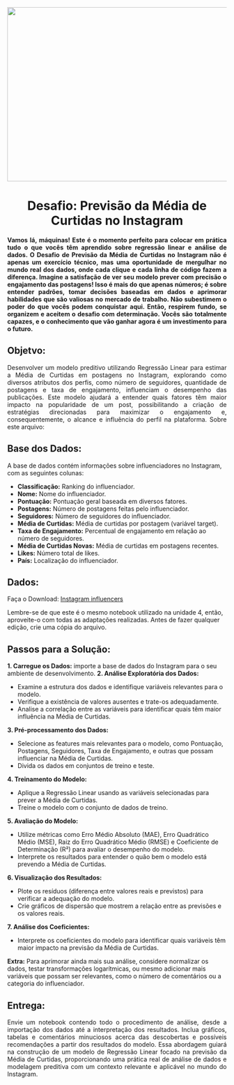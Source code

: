 <div style = "text-align: center">
    
<img src = "https://i.gifer.com/9uhG.gif" width = 900 height = 400/>

# Desafio: Previsão da Média de Curtidas no Instagram

</div>

<p style="text-align: justify;">
    <strong>
        Vamos lá, máquinas! Este é o momento perfeito para colocar em prática tudo o que vocês têm aprendido sobre regressão linear e análise de dados. O Desafio de Previsão da Média de Curtidas no Instagram não é apenas um exercício técnico, mas uma oportunidade de mergulhar no mundo real dos dados, onde cada clique e cada linha de código fazem a diferença. Imagine a satisfação de ver seu modelo prever com precisão o engajamento das postagens! Isso é mais do que apenas números; é sobre entender padrões, tomar decisões baseadas em dados e aprimorar habilidades que são valiosas no mercado de trabalho. Não subestimem o poder do que vocês podem conquistar aqui. Então, respirem fundo, se organizem e aceitem o desafio com determinação. Vocês são totalmente capazes, e o conhecimento que vão ganhar agora é um investimento para o futuro.
    </strong>
</p>


## Objetvo:

<p style="text-align: justify;">
    Desenvolver um modelo preditivo utilizando Regressão Linear para estimar a Média de Curtidas em postagens no Instagram, explorando como diversos atributos dos perfis, como número de seguidores, quantidade de postagens e taxa de engajamento, influenciam o desempenho das publicações. Este modelo ajudará a entender quais fatores têm maior impacto na popularidade de um post, possibilitando a criação de estratégias direcionadas para maximizar o engajamento e, consequentemente, o alcance e influência do perfil na plataforma.
    Sobre este arquivo:
</p>

## Base dos Dados:
A base de dados contém informações sobre influenciadores no Instagram, com as seguintes colunas:
- **Classificação:** Ranking do influenciador.
- **Nome:** Nome do influenciador.
- **Pontuação:** Pontuação geral baseada em diversos fatores.
- **Postagens:** Número de postagens feitas pelo influenciador.
- **Seguidores:** Número de seguidores do influenciador.
- **Média de Curtidas:** Média de curtidas por postagem (variável target).
- **Taxa de Engajamento:** Percentual de engajamento em relação ao número de seguidores.
- **Média de Curtidas Novas:** Média de curtidas em postagens recentes.
- **Likes:** Número total de likes.
- **País:** Localização do influenciador.


## Dados:

Faça o Download: [Instagram influencers](https://mega.nz/file/XUk1xbqD#yHPS96ulvTbAnyw1ZTQ6kJ3UZWVP_PEpkRSvgfE2NQ8)

Lembre-se de que este é o mesmo notebook utilizado na unidade 4, então, aproveite-o com todas as adaptações realizadas. Antes de fazer qualquer edição, crie uma cópia do arquivo.

## Passos para a Solução:

**1. Carregue os Dados:** importe a base de dados do Instagram para o seu ambiente de desenvolvimento.
**2. Análise Exploratória dos Dados:** 
- Examine a estrutura dos dados e identifique variáveis relevantes para o modelo.
- Verifique a existência de valores ausentes e trate-os adequadamente.
- Analise a correlação entre as variáveis para identificar quais têm maior influência na Média de Curtidas.

**3. Pré-processamento dos Dados:**
- Selecione as features mais relevantes para o modelo, como Pontuação, Postagens, Seguidores, Taxa de Engajamento, e outras que possam influenciar na Média de Curtidas.
- Divida os dados em conjuntos de treino e teste.

**4. Treinamento do Modelo:**
- Aplique a Regressão Linear usando as variáveis selecionadas para prever a Média de Curtidas.
- Treine o modelo com o conjunto de dados de treino.

**5. Avaliação do Modelo:**
- Utilize métricas como Erro Médio Absoluto (MAE), Erro Quadrático Médio (MSE), Raiz do Erro Quadrático Médio (RMSE) e Coeficiente de Determinação (R²) para avaliar o desempenho do modelo.
- Interprete os resultados para entender o quão bem o modelo está prevendo a Média de Curtidas.

**6. Visualização dos Resultados:**
- Plote os resíduos (diferença entre valores reais e previstos) para verificar a adequação do modelo.
- Crie gráficos de dispersão que mostrem a relação entre as previsões e os valores reais.

**7. Análise dos Coeficientes:**
- Interprete os coeficientes do modelo para identificar quais variáveis têm maior impacto na previsão da Média de Curtidas.

**Extra:** Para aprimorar ainda mais sua análise, considere normalizar os dados, testar transformações logarítmicas, ou mesmo adicionar mais variáveis que possam ser relevantes, como o número de comentários ou a categoria do influenciador.

## Entrega:

<p style="text-align: justify;">
Envie um notebook contendo todo o procedimento de análise, desde a importação dos dados até a interpretação dos resultados. Inclua gráficos, tabelas e comentários minuciosos acerca das descobertas e possíveis recomendações a partir dos resultados do modelo. Essa abordagem guiará na construção de um modelo de Regressão Linear focado na previsão da Média de Curtidas, proporcionando uma prática real de análise de dados e modelagem preditiva com um contexto relevante e aplicável no mundo do Instagram.
</p>